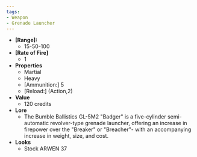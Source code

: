 ```yaml
---
tags:
- Weapon
- Grenade Launcher
---
```


- **[Range]:**
  - 15-50-100
- **[Rate of Fire]**
  - 1
- **Properties**
  - Martial
  - Heavy
  - [Ammunition:] 5
  - [Reload:] (Action,2)
- **Value**
  - 120 credits
- **Lore**
  - The Bumble Ballistics GL-5M2 "Badger" is a five-cylinder semi-automatic revolver-type grenade launcher, offering an increase in firepower over the "Breaker" or "Breacher"- with an accompanying increase in weight, size, and cost.
- **Looks**
  - Stock ARWEN 37
